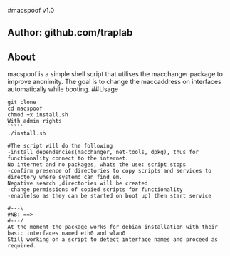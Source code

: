 #macspoof v1.0
## Author: github.com/traplab
## About
macspoof is a simple shell script that utilises the macchanger package to improve anonimity.
The goal is to change the maccaddress on interfaces automatically while booting.
##Usage
``````
git clone
cd macspoof
chmod +x install.sh
With admin rights
`````
./install.sh 

#The script will do the following
-install dependencies(macchanger, net-tools, dpkg), thus for functionality connect to the internet.
No internet and no packages, whats the use: script stops
-confirm presence of directories to copy scripts and services to directory where systemd can find em.
Negative search ,directories will be created
-change permissions of copied scripts for functionality
-enable(so as they can be started on boot up) then start service

#---\
#NB: ==>
#---/
At the moment the package works for debian installation with their basic interfaces named eth0 and wlan0
Still working on a script to detect interface names and proceed as required.


